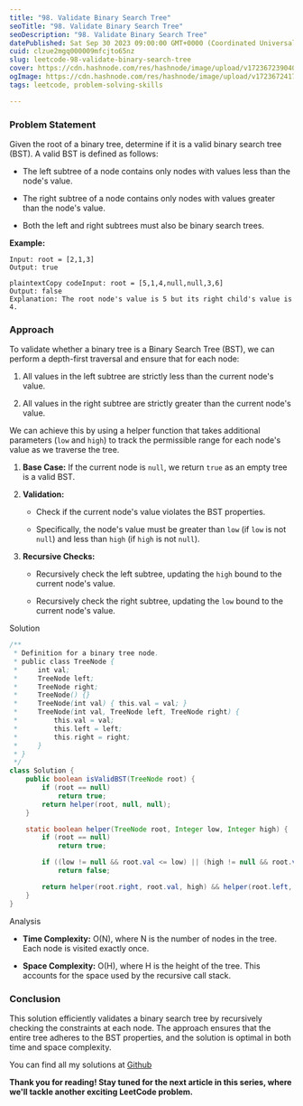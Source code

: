 ```yaml
---
title: "98. Validate Binary Search Tree"
seoTitle: "98. Validate Binary Search Tree"
seoDescription: "98. Validate Binary Search Tree"
datePublished: Sat Sep 30 2023 09:00:00 GMT+0000 (Coordinated Universal Time)
cuid: clzue2mgq000009mfcjto65nz
slug: leetcode-98-validate-binary-search-tree
cover: https://cdn.hashnode.com/res/hashnode/image/upload/v1723672390406/98d8aee0-9dc7-4486-8d79-08a3b4afa727.jpeg
ogImage: https://cdn.hashnode.com/res/hashnode/image/upload/v1723672417270/50c99523-a6ec-49af-b013-ed44f226c6f4.jpeg
tags: leetcode, problem-solving-skills

---
```


### Problem Statement

Given the root of a binary tree, determine if it is a valid binary search tree (BST). A valid BST is defined as follows:

* The left subtree of a node contains only nodes with values less than the node's value.
    
* The right subtree of a node contains only nodes with values greater than the node's value.
    
* Both the left and right subtrees must also be binary search trees.
    

**Example:**

```plaintext
Input: root = [2,1,3]
Output: true
```

```plaintext
plaintextCopy codeInput: root = [5,1,4,null,null,3,6]
Output: false
Explanation: The root node's value is 5 but its right child's value is 4.
```

### Approach

To validate whether a binary tree is a Binary Search Tree (BST), we can perform a depth-first traversal and ensure that for each node:

1. All values in the left subtree are strictly less than the current node's value.
    
2. All values in the right subtree are strictly greater than the current node's value.
    

We can achieve this by using a helper function that takes additional parameters (`low` and `high`) to track the permissible range for each node's value as we traverse the tree.

1. **Base Case:** If the current node is `null`, we return `true` as an empty tree is a valid BST.
    
2. **Validation:**
    
    * Check if the current node's value violates the BST properties.
        
    * Specifically, the node's value must be greater than `low` (if `low` is not `null`) and less than `high` (if `high` is not `null`).
        
3. **Recursive Checks:**
    
    * Recursively check the left subtree, updating the `high` bound to the current node's value.
        
    * Recursively check the right subtree, updating the `low` bound to the current node's value.
        

Solution

```java
/**
 * Definition for a binary tree node.
 * public class TreeNode {
 *     int val;
 *     TreeNode left;
 *     TreeNode right;
 *     TreeNode() {}
 *     TreeNode(int val) { this.val = val; }
 *     TreeNode(int val, TreeNode left, TreeNode right) {
 *         this.val = val;
 *         this.left = left;
 *         this.right = right;
 *     }
 * }
 */
class Solution {
    public boolean isValidBST(TreeNode root) {
        if (root == null)
            return true;
        return helper(root, null, null);
    }

    static boolean helper(TreeNode root, Integer low, Integer high) {
        if (root == null)
            return true;

        if ((low != null && root.val <= low) || (high != null && root.val >= high))
            return false;

        return helper(root.right, root.val, high) && helper(root.left, low, root.val);
    }
}
```

Analysis

* **Time Complexity:** O(N), where N is the number of nodes in the tree. Each node is visited exactly once.
    
* **Space Complexity:** O(H), where H is the height of the tree. This accounts for the space used by the recursive call stack.
    

### Conclusion

This solution efficiently validates a binary search tree by recursively checking the constraints at each node. The approach ensures that the entire tree adheres to the BST properties, and the solution is optimal in both time and space complexity.

You can find all my solutions at [Github](https://github.com/salah-jr/My-leetCode-solutions/tree/main/src/com/salah)

**Thank you for reading! Stay tuned for the next article in this series, where we'll tackle another exciting LeetCode problem.**